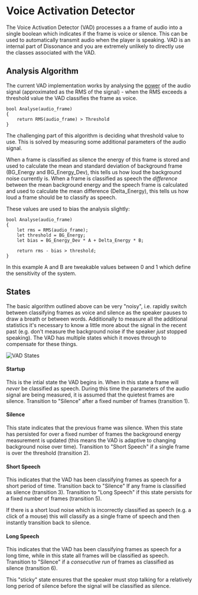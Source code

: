 # Voice Activation Detector

The Voice Activation Detector (VAD) processes a a frame of audio into a single boolean which indicates if the frame is voice or silence. This can be used to automatically transmit audio when the player is speaking. VAD is an internal part of Dissonance and you are extremely unlikely to directly use the classes associated with the VAD.

## Analysis Algorithm

The current VAD implementation works by analysing the [power](https://en.wikipedia.org/wiki/Audio_power) of the audio signal (approximated as the RMS of the signal) - when the RMS exceeds a threshold value the VAD classifies the frame as voice.

```
bool Analyse(audio_frame)
{
    return RMS(audio_frame) > Threshold
}
```

The challenging part of this algorithm is deciding what threshold value to use. This is solved by measuring some additional parameters of the audio signal.

When a frame is classified as silence the energy of this frame is stored and used to calculate the mean and standard deviation of background frame (BG_Energy and BG_Energy_Dev), this tells us how loud the background noise currently is. When a frame is classified as speech the *difference* between the mean background energy and the speech frame is calculated and used to calculate the mean difference (Delta_Energy), this tells us how loud a frame should be to classify as speech.

These values are used to bias the analysis slightly:

```
bool Analyse(audio_frame)
{
    let rms = RMS(audio_frame);
    let threshold = BG_Energy;
    let bias = BG_Energy_Dev * A + Delta_Energy * B;
    
    return rms - bias > threshold;
}
```

In this example A and B are tweakable values between 0 and 1 which define the sensitivity of the system.

## States

The basic algorithm outlined above can be very "noisy", i.e. rapidly switch between classifying frames as voice and silence as the speaker pauses to draw a breath or between words. Additionally to measure all the additional statistics it's necessary to know a little more about the signal in the recent past (e.g. don't measure the background noise if the speaker *just* stopped speaking). The VAD has multiple states which it moves through to compensate for these things.

![VAD States](/images/VAD_States.png)

#### Startup

This is the intial state the VAD begins in. When in this state a frame will *never* be classified as speech. During this time the parameters of the audio signal are being measured, it is assumed that the quietest frames are silence. Transition to "Silence" after a fixed number of frames (transition 1).

#### Silence

This state indicates that the previous frame was silence. When this state has persisted for over a fixed number of frames the background energy measurement is updated (this means the VAD is adaptive to changing background noise over time). Transition to "Short Speech" if a single frame is over the threshold (transition 2).

#### Short Speech

This indicates that the VAD has been classifying frames as speech for a short period of time. Transition back to "Silence" If any frame is classified as silence (transition 3). Transition to "Long Speech" if this state persists for a fixed number of frames (transition 5).

If there is a short loud noise which is incorrectly classified as speech (e.g. a click of a mouse) this will classify as a single frame of speech and then instantly transition back to silence.

#### Long Speech

This indicates that the VAD has been classifying frames as speech for a long time, while in this state all frames will be classified as speech. Transition to "Silence" if a *consecutive run* of frames as classified as silence (transition 6).

This "sticky" state ensures that the speaker must stop talking for a relatively long period of silence before the signal will be classified as silence.